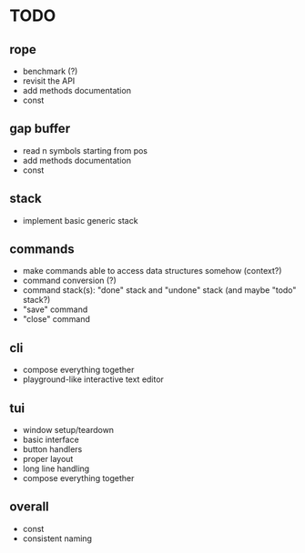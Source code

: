 # TODO

## rope

- benchmark (?)
- revisit the API
- add methods documentation
- const

## gap buffer

- read n symbols starting from pos
- add methods documentation
- const

## stack

- implement basic generic stack

## commands

- make commands able to access data structures somehow (context?)
- command conversion (?)
- command stack(s): "done" stack and "undone" stack (and maybe "todo" stack?)
- "save" command
- "close" command

## cli

- compose everything together
- playground-like interactive text editor

## tui

- window setup/teardown
- basic interface
- button handlers
- proper layout
- long line handling
- compose everything together

## overall

- const
- consistent naming
